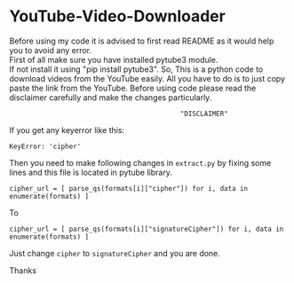 # YouTube-Video-Downloader
Before using my code it is advised to first read README as it would help you to avoid any error.
<br>
First of all make sure you have installed pytube3 module.<br>
If not install it using "pip install pytube3".
So, This is a python code to download videos from the YouTube easily.
All you have to do is to just copy paste the link from the YouTube. 
Before using code please read the disclaimer carefully and make the changes particularly.


                                               "DISCLAIMER"
If you get any keyerror like this: 

`KeyError: 'cipher'`

Then you need to make following changes in `extract.py` by fixing some lines and this file is located in pytube library.

`cipher_url = [
                parse_qs(formats[i]["cipher"]) for i, data in enumerate(formats)
            ]
`

To

`cipher_url = [
                parse_qs(formats[i]["signatureCipher"]) for i, data in enumerate(formats)
            ]
 `           
            
Just change `cipher` to `signatureCipher` and you are done.

Thanks
